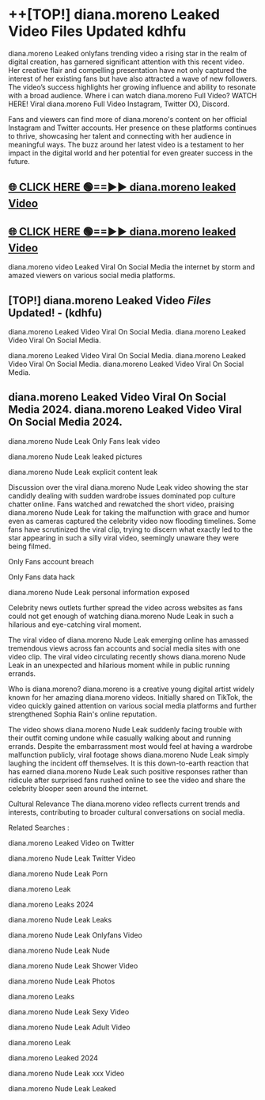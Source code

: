 # ++[TOP!] diana.moreno Leaked Video Files Updated kdhfu<br>

diana.moreno Leaked onlyfans trending video a rising star in the realm of digital creation, has garnered significant attention with this recent video. Her creative flair and compelling presentation have not only captured the interest of her existing fans but have also attracted a wave of new followers. The video’s success highlights her growing influence and ability to resonate with a broad audience.
Where i can watch diana.moreno Full Video? WATCH HERE! Viral diana.moreno Full Video Instagram, Twitter (X), Discord.


Fans and viewers can find more of diana.moreno's content on her official Instagram and Twitter accounts. Her presence on these platforms continues to thrive, showcasing her talent and connecting with her audience in meaningful ways. The buzz around her latest video is a testament to her impact in the digital world and her potential for even greater success in the future.


## [🌐 CLICK HERE 🟢==►► diana.moreno leaked Video ](https://xnudes.xyz/go)

## [🌐 CLICK HERE 🟢==►► diana.moreno leaked Video ](https://xnudes.xyz/go)



diana.moreno video Leaked Viral On Social Media the internet by storm and amazed viewers on various social media platforms.


## [TOP!] diana.moreno Leaked Video *Files* Updated! - (kdhfu)

diana.moreno Leaked Video Viral On Social Media. diana.moreno Leaked Video Viral On Social Media.

diana.moreno Leaked Video Viral On Social Media. diana.moreno Leaked Video Viral On Social Media. diana.moreno Leaked Video Viral On Social Media.


## diana.moreno Leaked Video Viral On Social Media 2024. diana.moreno Leaked Video Viral On Social Media 2024.
diana.moreno Nude Leak Only Fans leak video

diana.moreno Nude Leak leaked pictures

diana.moreno Nude Leak explicit content leak

Discussion over the viral diana.moreno Nude Leak video showing the star candidly dealing with sudden wardrobe issues dominated pop culture chatter online. Fans watched and rewatched the short video, praising diana.moreno Nude Leak for taking the malfunction with grace and humor even as cameras captured the celebrity video now flooding timelines. Some fans have scrutinized the viral clip, trying to discern what exactly led to the star appearing in such a silly viral video, seemingly unaware they were being filmed.


Only Fans account breach

Only Fans data hack

diana.moreno Nude Leak personal information exposed

Celebrity news outlets further spread the video across websites as fans could not get enough of watching diana.moreno Nude Leak in such a hilarious and eye-catching viral moment.


The viral video of diana.moreno Nude Leak emerging online has amassed tremendous views across fan accounts and social media sites with one video clip. The viral video circulating recently shows diana.moreno Nude Leak in an unexpected and hilarious moment while in public running errands.


Who is diana.moreno? diana.moreno is a creative young digital artist widely known for her amazing diana.moreno videos. Initially shared on TikTok, the video quickly gained attention on various social media platforms and further strengthened Sophia Rain's online reputation.

The video shows diana.moreno Nude Leak suddenly facing trouble with their outfit coming undone while casually walking about and running errands. Despite the embarrassment most would feel at having a wardrobe malfunction publicly, viral footage shows diana.moreno Nude Leak simply laughing the incident off themselves. It is this down-to-earth reaction that has earned diana.moreno Nude Leak such positive responses rather than ridicule after surprised fans rushed online to see the video and share the celebrity blooper seen around the internet.

Cultural Relevance The diana.moreno video reflects current trends and interests, contributing to broader cultural conversations on social media.

Related Searches :

diana.moreno Leaked Video on Twitter

diana.moreno Nude Leak Twitter Video

diana.moreno Nude Leak Porn

diana.moreno Leak 

diana.moreno Leaks 2024

diana.moreno Nude Leak Leaks

diana.moreno Nude Leak Onlyfans Video

diana.moreno Nude Leak Nude

diana.moreno Nude Leak Shower Video

diana.moreno Nude Leak Photos

diana.moreno Leaks

diana.moreno Nude Leak Sexy Video

diana.moreno Nude Leak Adult Video

diana.moreno Leak

diana.moreno Leaked 2024

diana.moreno Nude Leak xxx Video

diana.moreno Nude Leak Leaked